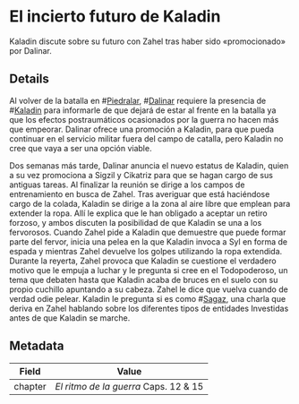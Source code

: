 # El incierto futuro de Kaladin
Kaladin discute sobre su futuro con Zahel tras haber sido «promocionado» por Dalinar.

## Details
Al volver de la batalla en #[Piedralar](locations/hearthstone), #[Dalinar](characters/dalinar) requiere la presencia de #[Kaladin](characters/kaladin) para informarle de que dejará de estar al frente en la batalla ya que los efectos postraumáticos ocasionados por la guerra no hacen más que empeorar. Dalinar ofrece una promoción a Kaladin, para que pueda continuar en el servicio militar fuera del campo de catalla, pero Kaladin no cree que vaya a ser una opción viable. 

Dos semanas más tarde, Dalinar anuncia el nuevo estatus de Kaladin, quien a su vez promociona a Sigzil y Cikatriz para que se hagan cargo de sus antiguas tareas. Al finalizar la reunión se dirige a los campos de entrenamiento en busca de Zahel. Tras averiguar que está haciéndose cargo de la colada, Kaladin se dirige a la zona al aire libre que emplean para extender la ropa. Allí le explica que le han obligado a aceptar un retiro forzoso, y ambos discuten la posibilidad de que Kaladin se una a los fervorosos. Cuando Zahel pide a Kaladin que demuestre que puede formar parte del fervor, inicia una pelea en la que Kaladin invoca a Syl en forma de espada y mientras Zahel devuelve los golpes utilizando la ropa extendida. Durante la reyerta, Zahel provoca que Kaladin se cuestione el verdadero motivo que le empuja a luchar y le pregunta si cree en el Todopoderoso, un tema que debaten hasta que Kaladin acaba de bruces en el suelo con su propio cuchillo apuntando a su cabeza. Zahel le dice que vuelva cuando de verdad odie pelear. Kaladin le pregunta si es como #[Sagaz](characters/wit), una charla que deriva en Zahel hablando sobre los diferentes tipos de entidades Investidas antes de que Kaladin se marche.

## Metadata
| Field | Value |
| ----- | ----- |
| chapter | *El ritmo de la guerra* Caps. 12 & 15 |
